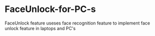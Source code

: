 # FaceUnlock-for-PC-s
FaceUnlock feature useses face recognition feature to implement face unlock feature in laptops and PC's
